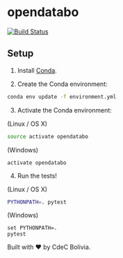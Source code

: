 # opendatabo

[![Build Status](https://travis-ci.org/opendatabo/opendatabo.svg?branch=master)](https://travis-ci.org/opendatabo/opendatabo)

## Setup

1. Install [Conda](https://conda.io/miniconda.html).

2. Create the Conda environment:

```bash
conda env update -f environment.yml
```

3. Activate the Conda environment:

(Linux / OS X)
```bash
source activate opendatabo
```

(Windows)
```batch
activate opendatabo
```

4. Run the tests!

(Linux / OS X)
```bash
PYTHONPATH=. pytest
```

(Windows)
```batch
set PYTHONPATH=.
pytest
```

Built with ❤️ by CdeC Bolivia.
